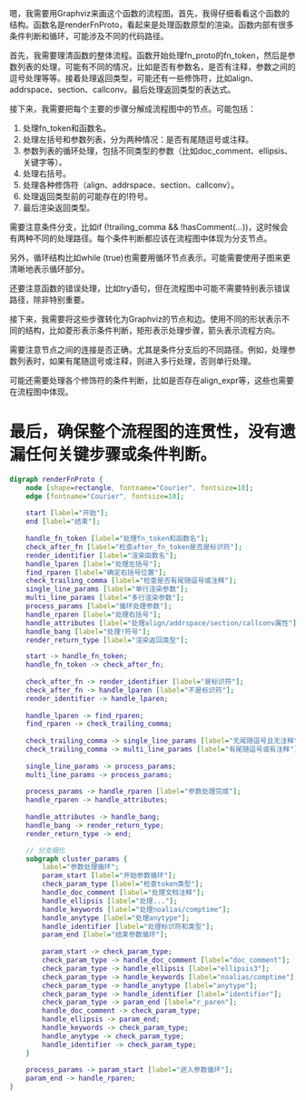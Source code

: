 嗯，我需要用Graphviz来画这个函数的流程图。首先，我得仔细看看这个函数的结构。函数名是renderFnProto，看起来是处理函数原型的渲染。函数内部有很多条件判断和循环，可能涉及不同的代码路径。

首先，我需要理清函数的整体流程。函数开始处理fn_proto的fn_token，然后是参数列表的处理，可能有不同的情况，比如是否有参数名，是否有注释，参数之间的逗号处理等等。接着处理返回类型，可能还有一些修饰符，比如align、addrspace、section、callconv。最后处理返回类型的表达式。

接下来，我需要把每个主要的步骤分解成流程图中的节点。可能包括：

1. 处理fn_token和函数名。
2. 处理左括号和参数列表，分为两种情况：是否有尾随逗号或注释。
3. 参数列表的循环处理，包括不同类型的参数（比如doc_comment、ellipsis、关键字等）。
4. 处理右括号。
5. 处理各种修饰符（align、addrspace、section、callconv）。
6. 处理返回类型前的可能存在的!符号。
7. 最后渲染返回类型。

需要注意条件分支，比如if (!trailing_comma && !hasComment(...))，这时候会有两种不同的处理路径。每个条件判断都应该在流程图中体现为分支节点。

另外，循环结构比如while (true)也需要用循环节点表示。可能需要使用子图来更清晰地表示循环部分。

还要注意函数的错误处理，比如try语句，但在流程图中可能不需要特别表示错误路径，除非特别重要。

接下来，我需要将这些步骤转化为Graphviz的节点和边。使用不同的形状表示不同的结构，比如菱形表示条件判断，矩形表示处理步骤，箭头表示流程方向。

需要注意节点之间的连接是否正确，尤其是条件分支后的不同路径。例如，处理参数列表时，如果有尾随逗号或注释，则进入多行处理，否则单行处理。

可能还需要处理各个修饰符的条件判断，比如是否存在align_expr等，这些也需要在流程图中体现。

最后，确保整个流程图的连贯性，没有遗漏任何关键步骤或条件判断。
================================================
```dot
digraph renderFnProto {
    node [shape=rectangle, fontname="Courier", fontsize=10];
    edge [fontname="Courier", fontsize=10];
    
    start [label="开始"];
    end [label="结束"];
    
    handle_fn_token [label="处理fn_token和函数名"];
    check_after_fn [label="检查after_fn_token是否是标识符"];
    render_identifier [label="渲染函数名"];
    handle_lparen [label="处理左括号"];
    find_rparen [label="确定右括号位置"];
    check_trailing_comma [label="检查是否有尾随逗号或注释"];
    single_line_params [label="单行渲染参数"];
    multi_line_params [label="多行渲染参数"];
    process_params [label="循环处理参数"];
    handle_rparen [label="处理右括号"];
    handle_attributes [label="处理align/addrspace/section/callconv属性"];
    handle_bang [label="处理!符号"];
    render_return_type [label="渲染返回类型"];

    start -> handle_fn_token;
    handle_fn_token -> check_after_fn;
    
    check_after_fn -> render_identifier [label="是标识符"];
    check_after_fn -> handle_lparen [label="不是标识符"];
    render_identifier -> handle_lparen;
    
    handle_lparen -> find_rparen;
    find_rparen -> check_trailing_comma;
    
    check_trailing_comma -> single_line_params [label="无尾随逗号且无注释"];
    check_trailing_comma -> multi_line_params [label="有尾随逗号或有注释"];
    
    single_line_params -> process_params;
    multi_line_params -> process_params;
    
    process_params -> handle_rparen [label="参数处理完成"];
    handle_rparen -> handle_attributes;
    
    handle_attributes -> handle_bang;
    handle_bang -> render_return_type;
    render_return_type -> end;

    // 分支细化
    subgraph cluster_params {
        label="参数处理循环";
        param_start [label="开始参数循环"];
        check_param_type [label="检查token类型"];
        handle_doc_comment [label="处理文档注释"];
        handle_ellipsis [label="处理..."];
        handle_keywords [label="处理noalias/comptime"];
        handle_anytype [label="处理anytype"];
        handle_identifier [label="处理标识符和类型"];
        param_end [label="结束参数循环"];
        
        param_start -> check_param_type;
        check_param_type -> handle_doc_comment [label="doc_comment"];
        check_param_type -> handle_ellipsis [label="ellipsis3"];
        check_param_type -> handle_keywords [label="noalias/comptime"];
        check_param_type -> handle_anytype [label="anytype"];
        check_param_type -> handle_identifier [label="identifier"];
        check_param_type -> param_end [label="r_paren"];
        handle_doc_comment -> check_param_type;
        handle_ellipsis -> param_end;
        handle_keywords -> check_param_type;
        handle_anytype -> check_param_type;
        handle_identifier -> check_param_type;
    }
    
    process_params -> param_start [label="进入参数循环"];
    param_end -> handle_rparen;
}
```